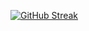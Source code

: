 [![GitHub Streak](https://streak-stats.demolab.com?user=abishuablessmic&theme=merko)](https://git.io/streak-stats)
